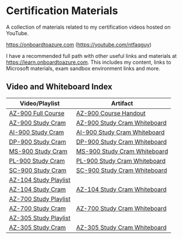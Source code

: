 # Certification Materials
A collection of materials related to my certification videos hosted on YouTube.

https://onboardtoazure.com (https://youtube.com/ntfaqguy)

I have a recommended full path with other useful links and materials at https://learn.onboardtoazure.com. This includes my content, links to Microsoft materials, exam sandbox environment links and more.

## Video and Whiteboard Index

| Video/Playlist | Artifact |
|--|--|
| [AZ-900 Full Course](https://youtube.com/playlist?list=PLlVtbbG169nED0_vMEniWBQjSoxTsBYS3) | [AZ-900 Course Handout](https://github.com/johnthebrit/AZ900CertCourse) |
| [AZ-900 Study Cram](https://youtu.be/tQp1YkB2Tgs) | [AZ-900 Study Cram Whiteboard](/whiteboards/AZ-900-Whiteboard.png) |
| [AI-900 Study Cram](https://youtu.be/E9aarWMLJw0) | [AI-900 Study Cram Whiteboard](/whiteboards/AI-900-Whiteboard.png) |
| [DP-900 Study Cram](https://youtu.be/LirvmXjZU90) | [DP-900 Study Cram Whiteboard](/whiteboards/DP-900-Whiteboard.png) |
| [MS-900 Study Cram](https://youtu.be/ZtOo7prP4_M) | [MS-900 Study Cram Whiteboard](/whiteboards/MS-900-Whiteboard.png) |
| [PL-900 Study Cram](https://youtu.be/lbPHM-MiEUA) | [PL-900 Study Cram Whiteboard](/whiteboards/PL-900-Whiteboard.png) |
| [SC-900 Study Cram](https://youtu.be/Bz-8jM3jg-8) | [SC-900 Study Cram Whiteboard](/whiteboards/SC-900-Whiteboard.png) |
| [AZ-104 Study Playlist](https://youtube.com/playlist?list=PLlVtbbG169nGlGPWs9xaLKT1KfwqREHbs) | |
| [AZ-104 Study Cram](https://youtu.be/VOod_VNgdJk) | [AZ-104 Study Cram Whiteboard](/whiteboards/AZ-104-Whiteboard.png) |
| [AZ-700 Study Playlist](https://youtube.com/playlist?list=PLlVtbbG169nGeFODKRZhjqdSxFpSPXVOa) | |
| [AZ-700 Study Cram](https://youtu.be/nVZYDhB_M64) | [AZ-700 Study Cram Whiteboard](/whiteboards/AZ-700-Whiteboard.png) |
| [AZ-305 Study Playlist](https://youtube.com/playlist?list=PLlVtbbG169nHSnaP4ae33yQUI3zcmP5nP) | |
| [AZ-305 Study Cram](https://youtu.be/vq9LuCM4YP4) | [AZ-305 Study Cram Whiteboard](/whiteboards/AZ-305-Whiteboard.png) |
